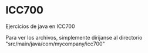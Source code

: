 # ICC700
Ejercicios de java en ICC700

Para ver los archivos, simplemente dirijanse al directorio "src/main/java/com/mycompany/icc700"

